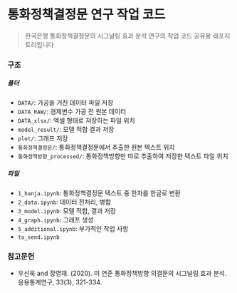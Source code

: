 # 통화정책결정문 연구 작업 코드

> 한국은행 통화정책결정문의 시그널링 효과 분석 연구의 작업 코드 공유용 래포지토리입니다


### 구조

##### 폴더

- `DATA/`: 가공을 거친 데이터 파일 저장
- `DATA_RAW/`: 경제변수 가공 전 원본 데이터
- `DATA_xlsx/`: 엑셀 형태로 저장하는 파일 위치
- `model_result/`: 모델 적합 결과 저장
- `plot/`: 그래프 저장
- `통화정책결정문/`: 통화정책결정문에서 추출한 원본 텍스트 위치
- `통화정책방향_processed/`: 통화정책방향만 따로 추출하여 저장한 텍스트 파일 위치

##### 파일

- `1_hanja.ipynb`: 통화정책결정문 텍스트 중 한자를 한글로 변환
- `2_data.ipynb`: 데이터 전처리, 병합
- `3_model.ipynb`: 모델 적합, 결과 저장
- `4_graph.ipynb`: 그래프 생성
- `5_additional.ipynb`: 부가적인 작업 사항
- `to_send.ipynb`



### 참고문헌

- 우신욱 and 장영재. (2020). 미 연준 통화정책방향 의결문의 시그널링 효과 분석. 응용통계연구, 33(3), 321-334.